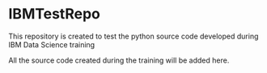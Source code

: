 # IBMTestRepo
This repository is created to test the python source code developed during IBM Data Science training

All the source code created during the training will be added here.
